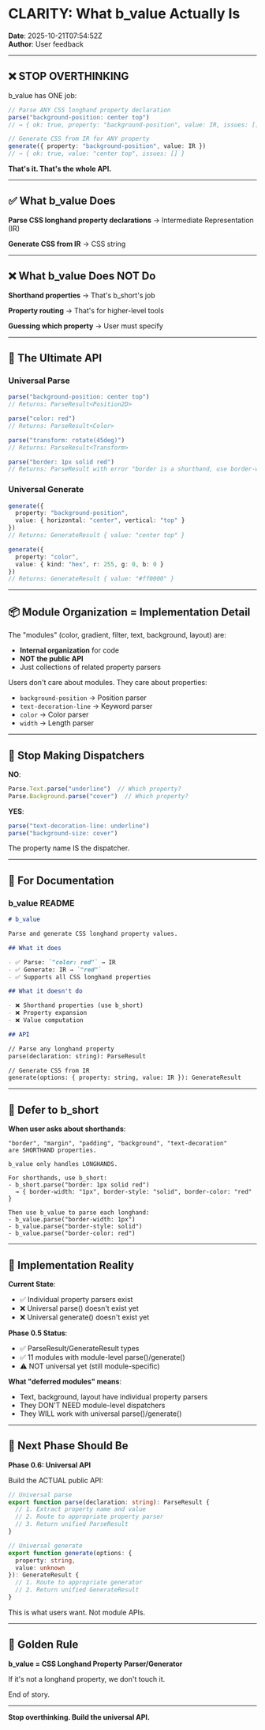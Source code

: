 # CLARITY: What b_value Actually Is

**Date**: 2025-10-21T07:54:52Z  
**Author**: User feedback

---

## ❌ STOP OVERTHINKING

b_value has ONE job:

```typescript
// Parse ANY CSS longhand property declaration
parse("background-position: center top")
// → { ok: true, property: "background-position", value: IR, issues: [] }

// Generate CSS from IR for ANY property
generate({ property: "background-position", value: IR })
// → { ok: true, value: "center top", issues: [] }
```

**That's it. That's the whole API.**

---

## ✅ What b_value Does

**Parse CSS longhand property declarations** → Intermediate Representation (IR)

**Generate CSS from IR** → CSS string

---

## ❌ What b_value Does NOT Do

**Shorthand properties** → That's b_short's job

**Property routing** → That's for higher-level tools

**Guessing which property** → User must specify

---

## 🎯 The Ultimate API

### Universal Parse
```typescript
parse("background-position: center top")
// Returns: ParseResult<Position2D>

parse("color: red")
// Returns: ParseResult<Color>

parse("transform: rotate(45deg)")
// Returns: ParseResult<Transform>

parse("border: 1px solid red")
// Returns: ParseResult with error "border is a shorthand, use border-width/border-style/border-color"
```

### Universal Generate
```typescript
generate({
  property: "background-position",
  value: { horizontal: "center", vertical: "top" }
})
// Returns: GenerateResult { value: "center top" }

generate({
  property: "color",
  value: { kind: "hex", r: 255, g: 0, b: 0 }
})
// Returns: GenerateResult { value: "#ff0000" }
```

---

## 📦 Module Organization = Implementation Detail

The "modules" (color, gradient, filter, text, background, layout) are:
- **Internal organization** for code
- **NOT the public API**
- Just collections of related property parsers

Users don't care about modules. They care about properties:
- `background-position` → Position parser
- `text-decoration-line` → Keyword parser
- `color` → Color parser
- `width` → Length parser

---

## 🚫 Stop Making Dispatchers

**NO**:
```typescript
Parse.Text.parse("underline")  // Which property?
Parse.Background.parse("cover")  // Which property?
```

**YES**:
```typescript
parse("text-decoration-line: underline")
parse("background-size: cover")
```

The property name IS the dispatcher.

---

## 📝 For Documentation

### b_value README

```markdown
# b_value

Parse and generate CSS longhand property values.

## What it does

- ✅ Parse: `"color: red"` → IR
- ✅ Generate: IR → `"red"`
- ✅ Supports all CSS longhand properties

## What it doesn't do

- ❌ Shorthand properties (use b_short)
- ❌ Property expansion
- ❌ Value computation

## API

// Parse any longhand property
parse(declaration: string): ParseResult

// Generate CSS from IR
generate(options: { property: string, value: IR }): GenerateResult
```

---

## 🎯 Defer to b_short

**When user asks about shorthands**:

```
"border", "margin", "padding", "background", "text-decoration" 
are SHORTHAND properties.

b_value only handles LONGHANDS.

For shorthands, use b_short:
- b_short.parse("border: 1px solid red")
  → { border-width: "1px", border-style: "solid", border-color: "red" }
  
Then use b_value to parse each longhand:
- b_value.parse("border-width: 1px")
- b_value.parse("border-style: solid")
- b_value.parse("border-color: red")
```

---

## 🔧 Implementation Reality

**Current State**:
- ✅ Individual property parsers exist
- ❌ Universal parse() doesn't exist yet
- ❌ Universal generate() doesn't exist yet

**Phase 0.5 Status**:
- ✅ ParseResult/GenerateResult types
- ✅ 11 modules with module-level parse()/generate()
- ⚠️ NOT universal yet (still module-specific)

**What "deferred modules" means**:
- Text, background, layout have individual property parsers
- They DON'T NEED module-level dispatchers
- They WILL work with universal parse()/generate()

---

## 🚀 Next Phase Should Be

**Phase 0.6: Universal API**

Build the ACTUAL public API:

```typescript
// Universal parse
export function parse(declaration: string): ParseResult {
  // 1. Extract property name and value
  // 2. Route to appropriate property parser
  // 3. Return unified ParseResult
}

// Universal generate
export function generate(options: {
  property: string,
  value: unknown
}): GenerateResult {
  // 1. Route to appropriate generator
  // 2. Return unified GenerateResult
}
```

This is what users want. Not module APIs.

---

## 📖 Golden Rule

**b_value = CSS Longhand Property Parser/Generator**

If it's not a longhand property, we don't touch it.

End of story.

---

**Stop overthinking. Build the universal API.**
